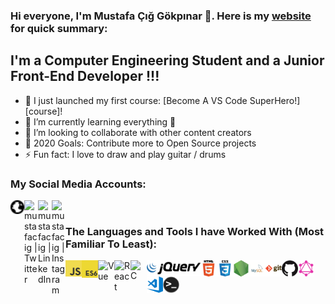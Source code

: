 ### Hi everyone, I'm Mustafa Çığ Gökpınar 👋. Here is my [website][website] for quick summary:  

## I'm a Computer Engineering Student and a Junior Front-End Developer !!!

- 🔭 I just launched my first course: [Become A VS Code SuperHero!][course]!
- 🌱 I’m currently learning everything 🤣
- 👯 I’m looking to collaborate with other content creators
- 🥅 2020 Goals: Contribute more to Open Source projects
- ⚡ Fun fact: I love to draw and play guitar / drums

### My Social Media Accounts:

[<img align="left" alt="mustafacig.com" width="22px" src="https://raw.githubusercontent.com/iconic/open-iconic/master/svg/globe.svg" />][website]
[<img align="left" alt="mustafacig | Twitter" width="22px" src="https://cdn.jsdelivr.net/npm/simple-icons@v3/icons/twitter.svg" />][twitter]
[<img align="left" alt="mustafacig | LinkedIn" width="22px" src="https://cdn.jsdelivr.net/npm/simple-icons@v3/icons/linkedin.svg" />][linkedin]
[<img align="left" alt="mustafacig | Instagram" width="22px" src="https://cdn.jsdelivr.net/npm/simple-icons@v3/icons/instagram.svg" />][instagram]

<br />

### The Languages and Tools I have Worked With (Most Familiar To Least):
[<img align="left" alt="JavaScript" width="26px" src="https://raw.githubusercontent.com/github/explore/80688e429a7d4ef2fca1e82350fe8e3517d3494d/topics/javascript/javascript.png" />](https://developer.mozilla.org/en-US/docs/Web/JavaScript)
[<img align="left" alt="ES6" width="26px" src="https://github.com/MarioTerron/logo-images/blob/master/logos/es6.png" />](https://es6.io/)
[<img align="left" alt="Vue" width="26px" src="https://github.com/jalbertsr/logo-badge-images/blob/master/img/rsz_vue.png?raw=true" />](https://vuejs.org/)
[<img align="left" alt="React" width="26px" src="https://raw.githubusercontent.com/jalbertsr/logo-badge-images/master/img/react_logo.png" />](https://reactjs.org/)
[<img align="left" alt="C" width="26px" src="https://i.imgur.com/zINUxVf.png" />](https://en.wikipedia.org/wiki/C_(programming_language))
[<img align="left" alt="Jquery" width="86px" src="https://github.com/Iggy-Codes/logo-images/blob/master/logos/jquery.png" />](https://jquery.com/)
[<img align="left" alt="HTML5" width="26px" src="https://raw.githubusercontent.com/github/explore/80688e429a7d4ef2fca1e82350fe8e3517d3494d/topics/html/html.png" />](https://en.wikipedia.org/wiki/HTML5)
[<img align="left" alt="CSS3" width="26px" src="https://raw.githubusercontent.com/github/explore/80688e429a7d4ef2fca1e82350fe8e3517d3494d/topics/css/css.png" />](https://developer.mozilla.org/en-US/docs/Archive/CSS3#:~:text=CSS3%20is%20the%20latest%20evolution,flexible%20box%20or%20grid%20layouts.)
[<img align="left" alt="Node.js" width="26px" src="https://raw.githubusercontent.com/github/explore/80688e429a7d4ef2fca1e82350fe8e3517d3494d/topics/nodejs/nodejs.png" />](https://nodejs.org/en/)
[<img align="left" alt="MySQL" width="26px" src="https://raw.githubusercontent.com/github/explore/80688e429a7d4ef2fca1e82350fe8e3517d3494d/topics/mysql/mysql.png" />](https://www.mysql.com/)
[<img align="left" alt="Git" width="26px" src="https://raw.githubusercontent.com/github/explore/80688e429a7d4ef2fca1e82350fe8e3517d3494d/topics/git/git.png" />](https://git-scm.com/)
[<img align="left" alt="GitHub" width="26px" src="https://raw.githubusercontent.com/github/explore/78df643247d429f6cc873026c0622819ad797942/topics/github/github.png" />](https://github.com/)
[<img align="left" alt="GraphQL" width="26px" src="https://raw.githubusercontent.com/github/explore/80688e429a7d4ef2fca1e82350fe8e3517d3494d/topics/graphql/graphql.png" />](https://graphql.org/)
[<img align="left" alt="Visual Studio Code" width="26px" src="https://raw.githubusercontent.com/github/explore/80688e429a7d4ef2fca1e82350fe8e3517d3494d/topics/visual-studio-code/visual-studio-code.png" />](https://code.visualstudio.com/)
[<img align="left" alt="Terminal" width="26px" src="https://raw.githubusercontent.com/github/explore/80688e429a7d4ef2fca1e82350fe8e3517d3494d/topics/terminal/terminal.png" />](https://www.microsoft.com/en-us/p/windows-terminal/9n0dx20hk701)

<br />
<br />

[website]: https://mcig.github.io/My-Test-Website/HomePage/home.html
[instagram]: https://instagram.com/cigmustafa/
[twitter]: https://twitter.com/CGokpinar
[linkedin]: https://www.linkedin.com/in/mustafa-çığ-gökpınar-462992193
